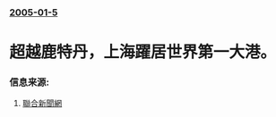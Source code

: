 ### [2005-01-5](/news/2005/01/5/index.md)

##### 
#  超越鹿特丹，上海躍居世界第一大港。




### 信息来源:

1. [聯合新聞網](http://udn.com/NEWS/WORLD/WOR1/2443566.shtml)
